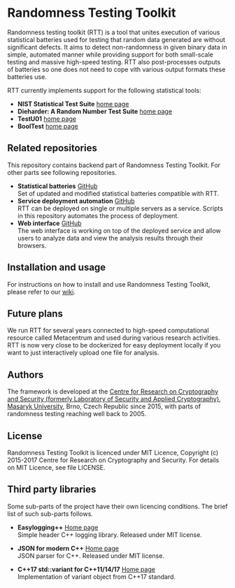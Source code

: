 # Randomness Testing Toolkit
Randomness testing toolkit (RTT) is a tool that unites execution of various statistical batteries used for testing that random data generated are without significant defects. It aims to detect non-randomness in given binary data in simple, automated manner while providing support for both small-scale testing and massive high-speed testing. RTT also post-processes outputs of batteries so one does not need to cope vith various output formats these batteries use. 

RTT currently implements support for the following statistical tools:
* **NIST Statistical Test Suite** [home page](http://csrc.nist.gov/groups/ST/toolkit/rng/documentation_software.html)
* **Dieharder: A Random Number Test Suite** [home page](http://www.phy.duke.edu/~rgb/General/dieharder.php)
* **TestU01** [home page](http://simul.iro.umontreal.ca/testu01/tu01.html)
* **BoolTest** [home page](https://github.com/ph4r05/polynomial-distinguishers)

## Related repositories
This repository contains backend part of Randomness Testing Toolkit. For other parts see following repositories.

* **Statistical batteries** [GitHub](https://github.com/crocs-muni/rtt-statistical-batteries)  
Set of updated and modified statistical batteries compatible with RTT. 
* **Service deployment automation** [GitHub](https://github.com/crocs-muni/rtt-deployment)  
RTT can be deployed on single or multiple servers as a service. Scripts in this repository automates the process of deployment.
* **Web interface** [GitHub](https://github.com/crocs-muni/RTTWebInterface)  
The web interface is working on top of the deployed service and allow users to analyze data and view the analysis results through their browsers.

## Installation and usage
For instructions on how to install and use Randomness Testing Toolkit, please refer to our [wiki](https://github.com/crocs-muni/randomness-testing-toolkit/wiki).

## Future plans 
We run RTT for several years connected to high-speed computational resource called Metacentrum and used during various research activities. RTT is now very close to be dockerized for easy deployment locally if you want to just interactively upload one file for analysis.

## Authors
The framework is developed at the [Centre for Research on Cryptography and Security (formerly Laboratory of Security and Applied Cryptography)](https://www.fi.muni.cz/research/crocs/), [Masaryk University](http://www.muni.cz/), Brno, Czech Republic since 2015, with parts of randomness testing reaching well back to 2005.

## License
Randomness Testing Toolkit is licenced under MIT Licence, Copyright (c) 2015-2017 Centre for Research on Cryptography and Security. For details on MIT Licence, see file LICENSE.

## Third party libraries
Some sub-parts of the project have their own licencing conditions. The brief list of such sub-parts follows.

* **Easylogging++**  [Home page](https://github.com/muflihun/easyloggingpp)  
Simple header C++ logging library. Released under MIT license.

* **JSON for modern C++** [Home page](https://github.com/nlohmann/json)  
JSON parser for C++. Released under MIT license.

* **C++17 std::variant for C++11/14/17** [Home page](https://github.com/mpark/variant)  
Implementation of variant object from C++17 standard.

